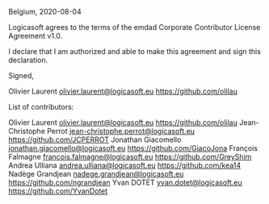Belgium, 2020-08-04

Logicasoft agrees to the terms of the emdad Corporate Contributor License
Agreement v1.0.

I declare that I am authorized and able to make this agreement and sign this
declaration.

Signed,

Olivier Laurent olivier.laurent@logicasoft.eu https://github.com/olilau

List of contributors:

Olivier Laurent olivier.laurent@logicasoft.eu https://github.com/olilau
Jean-Christophe Perrot jean-christophe.perrot@logicasoft.eu https://github.com/JCPERROT
Jonathan Giacomello jonathan.giacomello@logicasoft.eu https://github.com/GiacoJona
François Falmagne francois.falmagne@logicasoft.eu https://github.com/GreyShim
Andrea Ulliana andrea.ulliana@logicasoft.eu https://github.com/kea14
Nadège Grandjean nadege.grandjean@logicasoft.eu https://github.com/ngrandjean
Yvan DOTET yvan.dotet@logicasoft.eu https://github.com/YvanDotet

